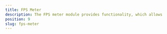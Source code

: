```yaml
---
title: FPS Meter
description: The FPS meter module provides functionality, which allows receiving info about the frames-per-second statistics for the app.
position: 9
slug: fps-meter
---
```

